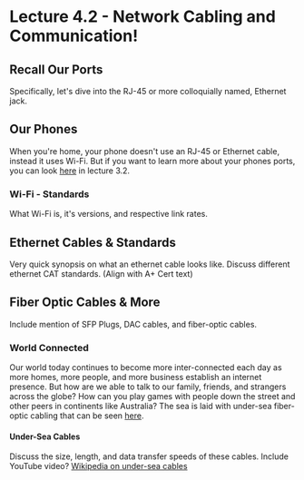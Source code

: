 # Lecture 4.2 - Network Cabling and Communication!

## Recall Our Ports

Specifically, let's dive into the RJ-45 or more colloquially named, Ethernet jack.

## Our Phones

When you're home, your phone doesn't use an RJ-45 or Ethernet cable, instead it uses Wi-Fi. But if you want to learn more about your phones ports, you can look [here](../lecture03/section3_2#different-types-of-charging-ports-on-phones) in lecture 3.2. 

### Wi-Fi - Standards

What Wi-Fi is, it's versions, and respective link rates.

## Ethernet Cables & Standards

Very quick synopsis on what an ethernet cable looks like.
Discuss different ethernet CAT standards. (Align with A+ Cert text)

## Fiber Optic Cables & More

Include mention of SFP Plugs, DAC cables, and fiber-optic cables.

### World Connected

Our world today continues to become more inter-connected each day as more homes, more people, and more business establish an internet presence. But how are we able to talk to our family, friends, and strangers across the globe? How can you play games with people down the street and other peers in continents like Australia? The sea is laid with under-sea fiber-optic cabling that can be seen [here](https://www.submarinecablemap.com/).

#### Under-Sea Cables

Discuss the size, length, and data transfer speeds of these cables. Include YouTube video? [Wikipedia on under-sea cables](https://en.wikipedia.org/wiki/Submarine_communications_cable)
